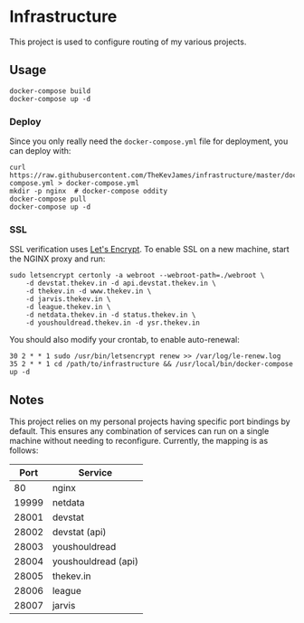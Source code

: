# Infrastructure

This project is used to configure routing of my various projects.

## Usage

    docker-compose build
    docker-compose up -d

### Deploy

Since you only really need the `docker-compose.yml` file for deployment, you
can deploy with:

    curl https://raw.githubusercontent.com/TheKevJames/infrastructure/master/docker-compose.yml > docker-compose.yml
    mkdir -p nginx  # docker-compose oddity
    docker-compose pull
    docker-compose up -d

### SSL

SSL verification uses [Let's Encrypt](https://letsencrypt.org/). To enable SSL
on a new machine, start the NGINX proxy and run:

    sudo letsencrypt certonly -a webroot --webroot-path=./webroot \
        -d devstat.thekev.in -d api.devstat.thekev.in \
        -d thekev.in -d www.thekev.in \
        -d jarvis.thekev.in \
        -d league.thekev.in \
        -d netdata.thekev.in -d status.thekev.in \
        -d youshouldread.thekev.in -d ysr.thekev.in

You should also modify your crontab, to enable auto-renewal:

```crontab
30 2 * * 1 sudo /usr/bin/letsencrypt renew >> /var/log/le-renew.log
35 2 * * 1 cd /path/to/infrastructure && /usr/local/bin/docker-compose up -d
```

## Notes

This project relies on my personal projects having specific port bindings by
default. This ensures any combination of services can run on a single machine
without needing to reconfigure. Currently, the mapping is as follows:

| Port  | Service             |
| ----- | ------------------- |
| 80    | nginx               |
| 19999 | netdata             |
| 28001 | devstat             |
| 28002 | devstat (api)       |
| 28003 | youshouldread       |
| 28004 | youshouldread (api) |
| 28005 | thekev.in           |
| 28006 | league              |
| 28007 | jarvis              |
